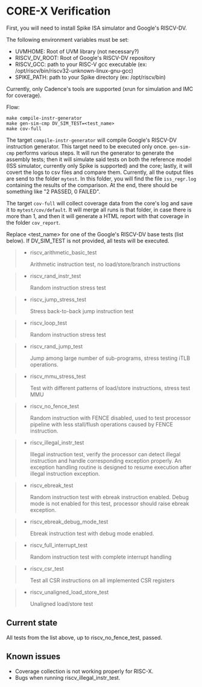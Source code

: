# CORE-X Verification

First, you will need to install Spike ISA simulator and Google's RISCV-DV.

The following environment variables must be set:

- UVMHOME: Root of UVM library (not necessary?)
- RISCV_DV_ROOT: Root of Google's RISCV-DV repository
- RISCV_GCC: path to your RISC-V gcc executable (ex: /opt/riscv/bin/riscv32-unknown-linux-gnu-gcc)
- SPIKE_PATH: path to your Spike directory (ex: /opt/riscv/bin)

Currently, only Cadence's tools are supported (xrun for simulation and IMC for coverage).

Flow:
```Shell
make compile-instr-generator
make gen-sim-cmp DV_SIM_TEST=<test_name>
make cov-full
```

The target `compile-instr-generator` will compile Google's RISCV-DV instruction generator. This target need to be executed only once. `gen-sim-cmp` performs various steps. It will run the generator to generate the assembly tests; then it will simulate said tests on both the reference model (ISS simulator, currently only Spike is supported) and the core; lastly, it will covert the logs to csv files and compare them. Currently, all the output files are send to the folder `mytest`. In this folder, you will find the file `iss_regr.log` containing the results of the comparison. At the end, there should be something like "2 PASSED, 0 FAILED".

The target `cov-full` will collect coverage data from the core's log and save it to `mytest/cov/default`. It will merge all runs is that folder, in case there is more than 1, and then it will generate a HTML report with that coverage in the folder `cov_report`.

Replace <test_name> for one of the Google's RISCV-DV base tests (list below). If DV_SIM_TEST is not provided, all tests will be executed.

>- riscv_arithmetic_basic_test
>
>   Arithmetic instruction test, no load/store/branch instructions

>- riscv_rand_instr_test
>
>   Random instruction stress test

>- riscv_jump_stress_test
>
>   Stress back-to-back jump instruction test

>- riscv_loop_test
>
>   Random instruction stress test

>- riscv_rand_jump_test
>
>   Jump among large number of sub-programs, stress testing iTLB operations.

>- riscv_mmu_stress_test
>
>   Test with different patterns of load/store instructions, stress test MMU

>- riscv_no_fence_test
>
>   Random instruction with FENCE disabled, used to test processor pipeline with less stall/flush operations caused by FENCE instruction.

>- riscv_illegal_instr_test
>
>   Illegal instruction test, verify the processor can detect illegal instruction and handle corresponding exception properly. An exception handling routine is designed to resume execution after illegal instruction exception.

>- riscv_ebreak_test
>
>   Random instruction test with ebreak instruction enabled. Debug mode is not enabled for this test, processor should raise ebreak exception.

>- riscv_ebreak_debug_mode_test
>
>   Ebreak instruction test with debug mode enabled.

>- riscv_full_interrupt_test
>
>   Random instruction test with complete interrupt handling

>- riscv_csr_test
>
>   Test all CSR instructions on all implemented CSR registers

>- riscv_unaligned_load_store_test
>
>   Unaligned load/store test

## Current state

All tests from the list above, up to riscv_no_fence_test, passed.

## Known issues

- Coverage collection is not working properly for RISC-X.
- Bugs when running riscv_illegal_instr_test.